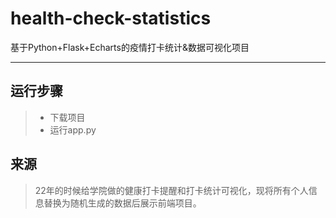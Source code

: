 # health-check-statistics
基于Python+Flask+Echarts的疫情打卡统计&amp;数据可视化项目
***
## 运行步骤
>* 下载项目
>* 运行app.py

## 来源
> 22年的时候给学院做的健康打卡提醒和打卡统计可视化，现将所有个人信息替换为随机生成的数据后展示前端项目。
